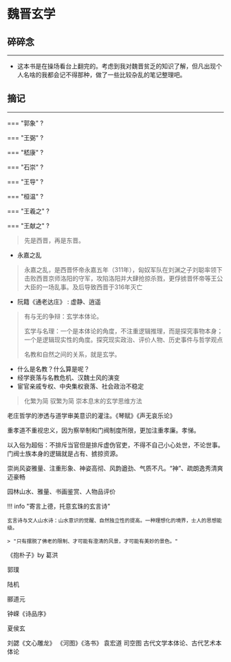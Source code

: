 # 魏晋玄学

## 碎碎念
----

- 这本书是在操场看台上翻完的。考虑到我对魏晋贫乏的知识了解，但凡出现个人名啥的我都会记不得那种，做了一些比较杂乱的笔记整理吧。


## 摘记
--------

=== "郭象"
    ?

=== "王弼"
    ?

=== "嵇康"
    ?

=== "石崇"
    ?

=== "王导"
    ?

=== "桓温"
    ?

=== "王羲之"
    ?

=== "王献之"
    ?


> 先是西晋，再是东晋。
- 永嘉之乱
> 永嘉之乱，是西晋怀帝永嘉五年（311年），匈奴军队在刘渊之子刘聪率领下击败西晋京师洛阳的守军，攻陷洛阳并大肆抢掠杀戮，更俘掳晋怀帝等王公大臣的一场乱事。及后导致西晋于316年灭亡


- 阮籍《通老达庄》 : 虚静、逍遥

> 有与无的争辩：玄学本体论。
> 
> 玄学与名理：一个是本体论的角度，不注重逻辑推理，而是探究事物本身；一个是逻辑现实性的角度。探究现实政治、评价人物、历史事件与哲学观点
> 
> 名教和自然之间的关系，就是玄学。
- 什么是名教？什么算是呢？
- 经学衰落与名教危机、汉魏士风的演变
- 宦官亲戚专权、中央集权衰落、社会政治不稳定
> 化繁为简
> 驭繁为简
> 崇本息末的玄学思维方法

老庄哲学的渗透与道学审美意识的灌注。《琴赋》《声无哀乐论》

重孝道不重视忠义，因为察举制和门阀制度所限，更加注重孝廉。孝悌。

以入俗为超俗：不排斥当官但是排斥虚伪官吏，不得不自己小心处世，不论世事。
门阀士族本身的逻辑就是占有、掳掠资源。

崇尚风姿雅量、注重形象、神姿高彻、风韵遒劲、气质不凡。“神”、疏朗逸秀清爽迈豪畅

园林山水、雅量、书画鉴赏、人物品评价

!!! info "寄言上德，托意玄珠的玄言诗"
    
    玄言诗与文人山水诗：山水意识的觉醒、自然独立性的提高。一种理想化的境界，士人的思想能级。
    
    > "只有摆脱了佛老的限制、才可能有澄清的风景，才可能有美妙的景色。"

《抱朴子》by 葛洪

郭璞

陆机

郦道元

钟嵘《诗品序》

夏侯玄

刘勰《文心雕龙》
《河图》《洛书》
袁宏道
司空图
古代文学本体论、古代艺术本体论


